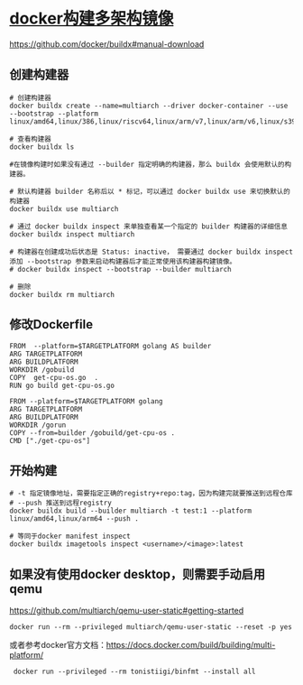 # [docker构建多架构镜像](https://www.zhaowenyu.com/docker-doc/best-practices/mult-arch-image.html#%E5%9F%BA%E4%BA%8E-manifest-%E7%9A%84%E6%96%B9%E5%BC%8F%E7%BB%84%E5%90%88%E5%A4%9A%E5%B9%B3%E5%8F%B0%E6%9E%B6%E6%9E%84%E9%95%9C%E5%83%8F)

https://github.com/docker/buildx#manual-download

## 创建构建器

```shell
# 创建构建器
docker buildx create --name=multiarch --driver docker-container --use --bootstrap --platform linux/amd64,linux/386,linux/riscv64,linux/arm/v7,linux/arm/v6,linux/s390x,linux/ppc64le,linux/arm64

# 查看构建器
docker buildx ls

#在镜像构建时如果没有通过 --builder 指定明确的构建器，那么 buildx 会使用默认的构建器。

# 默认构建器 builder 名称后以 * 标记，可以通过 docker buildx use 来切换默认的构建器
docker buildx use multiarch

# 通过 docker buildx inspect 来单独查看某一个指定的 builder 构建器的详细信息
docker buildx inspect multiarch

# 构建器在创建成功后状态是 Status: inactive， 需要通过 docker buildx inspect 添加 --bootstrap 参数来启动构建器后才能正常使用该构建器构建镜像。
# docker buildx inspect --bootstrap --builder multiarch

# 删除
docker buildx rm multiarch
```


## 修改Dockerfile

```shell
FROM  --platform=$TARGETPLATFORM golang AS builder
ARG TARGETPLATFORM
ARG BUILDPLATFORM
WORKDIR /gobuild
COPY  get-cpu-os.go  .
RUN go build get-cpu-os.go

FROM --platform=$TARGETPLATFORM golang
ARG TARGETPLATFORM
ARG BUILDPLATFORM
WORKDIR /gorun
COPY --from=builder /gobuild/get-cpu-os .
CMD ["./get-cpu-os"]
```

## 开始构建

```shell
# -t 指定镜像地址，需要指定正确的registry+repo:tag，因为构建完就要推送到远程仓库
# --push 推送到远程registry
docker buildx build --builder multiarch -t test:1 --platform linux/amd64,linux/arm64 --push .

# 等同于docker manifest inspect
docker buildx imagetools inspect <username>/<image>:latest
```

## 如果没有使用docker desktop，则需要手动启用qemu

https://github.com/multiarch/qemu-user-static#getting-started

```shell
docker run --rm --privileged multiarch/qemu-user-static --reset -p yes
```

或者参考docker官方文档：https://docs.docker.com/build/building/multi-platform/

```shell
 docker run --privileged --rm tonistiigi/binfmt --install all
```
